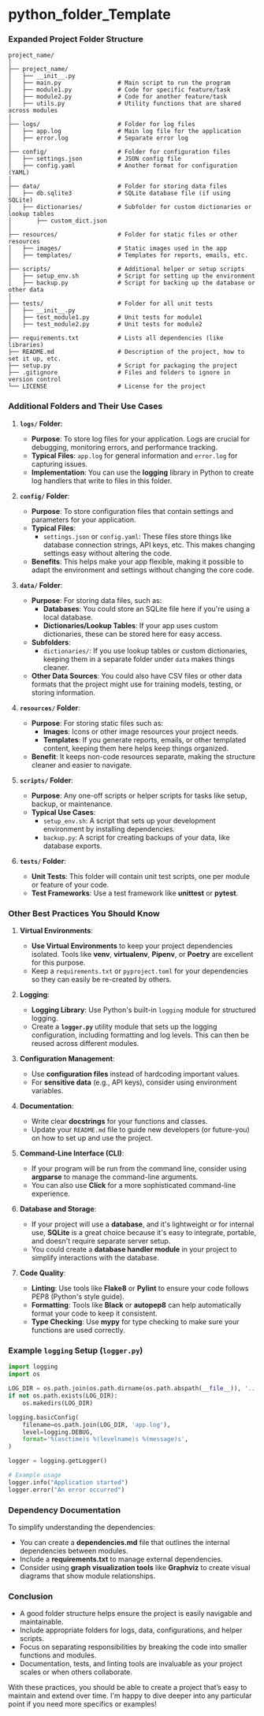 # python_folder_Template
 


### Expanded Project Folder Structure
```
project_name/
│
├── project_name/
│   ├── __init__.py
│   ├── main.py                # Main script to run the program
│   ├── module1.py             # Code for specific feature/task
│   ├── module2.py             # Code for another feature/task
│   ├── utils.py               # Utility functions that are shared across modules
│
├── logs/                      # Folder for log files
│   ├── app.log                # Main log file for the application
│   ├── error.log              # Separate error log
│
├── config/                    # Folder for configuration files
│   ├── settings.json          # JSON config file
│   ├── config.yaml            # Another format for configuration (YAML)
│
├── data/                      # Folder for storing data files
│   ├── db.sqlite3             # SQLite database file (if using SQLite)
│   ├── dictionaries/          # Subfolder for custom dictionaries or lookup tables
│       ├── custom_dict.json
│
├── resources/                 # Folder for static files or other resources
│   ├── images/                # Static images used in the app
│   ├── templates/             # Templates for reports, emails, etc.
│
├── scripts/                   # Additional helper or setup scripts
│   ├── setup_env.sh           # Script for setting up the environment
│   ├── backup.py              # Script for backing up the database or other data
│
├── tests/                     # Folder for all unit tests
│   ├── __init__.py
│   ├── test_module1.py        # Unit tests for module1
│   ├── test_module2.py        # Unit tests for module2
│
├── requirements.txt           # Lists all dependencies (like libraries)
├── README.md                  # Description of the project, how to set it up, etc.
├── setup.py                   # Script for packaging the project
├── .gitignore                 # Files and folders to ignore in version control
└── LICENSE                    # License for the project
```

### Additional Folders and Their Use Cases

1. **`logs/` Folder**:
   - **Purpose**: To store log files for your application. Logs are crucial for debugging, monitoring errors, and performance tracking.
   - **Typical Files**: `app.log` for general information and `error.log` for capturing issues.
   - **Implementation**: You can use the **logging** library in Python to create log handlers that write to files in this folder.

2. **`config/` Folder**:
   - **Purpose**: To store configuration files that contain settings and parameters for your application.
   - **Typical Files**:
     - `settings.json` or `config.yaml`: These files store things like database connection strings, API keys, etc. This makes changing settings easy without altering the code.
   - **Benefits**: This helps make your app flexible, making it possible to adapt the environment and settings without changing the core code.

3. **`data/` Folder**:
   - **Purpose**: For storing data files, such as:
     - **Databases**: You could store an SQLite file here if you're using a local database.
     - **Dictionaries/Lookup Tables**: If your app uses custom dictionaries, these can be stored here for easy access.
   - **Subfolders**:
     - `dictionaries/`: If you use lookup tables or custom dictionaries, keeping them in a separate folder under `data` makes things cleaner.
   - **Other Data Sources**: You could also have CSV files or other data formats that the project might use for training models, testing, or storing information.

4. **`resources/` Folder**:
   - **Purpose**: For storing static files such as:
     - **Images**: Icons or other image resources your project needs.
     - **Templates**: If you generate reports, emails, or other templated content, keeping them here helps keep things organized.
   - **Benefit**: It keeps non-code resources separate, making the structure cleaner and easier to navigate.

5. **`scripts/` Folder**:
   - **Purpose**: Any one-off scripts or helper scripts for tasks like setup, backup, or maintenance.
   - **Typical Use Cases**:
     - `setup_env.sh`: A script that sets up your development environment by installing dependencies.
     - `backup.py`: A script for creating backups of your data, like database exports.

6. **`tests/` Folder**:
   - **Unit Tests**: This folder will contain unit test scripts, one per module or feature of your code.
   - **Test Frameworks**: Use a test framework like **unittest** or **pytest**.

### Other Best Practices You Should Know

1. **Virtual Environments**:
   - **Use Virtual Environments** to keep your project dependencies isolated. Tools like **venv**, **virtualenv**, **Pipenv**, or **Poetry** are excellent for this purpose.
   - Keep a `requirements.txt` or `pyproject.toml` for your dependencies so they can easily be re-created by others.

2. **Logging**:
   - **Logging Library**: Use Python's built-in `logging` module for structured logging.
   - Create a **`logger.py`** utility module that sets up the logging configuration, including formatting and log levels. This can then be reused across different modules.

3. **Configuration Management**:
   - Use **configuration files** instead of hardcoding important values.
   - For **sensitive data** (e.g., API keys), consider using environment variables.

4. **Documentation**:
   - Write clear **docstrings** for your functions and classes.
   - Update your `README.md` file to guide new developers (or future-you) on how to set up and use the project.

5. **Command-Line Interface (CLI)**:
   - If your program will be run from the command line, consider using **argparse** to manage the command-line arguments.
   - You can also use **Click** for a more sophisticated command-line experience.

6. **Database and Storage**:
   - If your project will use a **database**, and it's lightweight or for internal use, **SQLite** is a great choice because it's easy to integrate, portable, and doesn't require separate server setup.
   - You could create a **database handler module** in your project to simplify interactions with the database.

7. **Code Quality**:
   - **Linting**: Use tools like **Flake8** or **Pylint** to ensure your code follows PEP8 (Python's style guide).
   - **Formatting**: Tools like **Black** or **autopep8** can help automatically format your code to keep it consistent.
   - **Type Checking**: Use **mypy** for type checking to make sure your functions are used correctly.

### Example `logging` Setup (`logger.py`)
```python
import logging
import os

LOG_DIR = os.path.join(os.path.dirname(os.path.abspath(__file__)), '..', 'logs')
if not os.path.exists(LOG_DIR):
    os.makedirs(LOG_DIR)

logging.basicConfig(
    filename=os.path.join(LOG_DIR, 'app.log'),
    level=logging.DEBUG,
    format='%(asctime)s %(levelname)s %(message)s',
)

logger = logging.getLogger()

# Example usage
logger.info("Application started")
logger.error("An error occurred")
```

### Dependency Documentation
To simplify understanding the dependencies:
- You can create a **dependencies.md** file that outlines the internal dependencies between modules.
- Include a **requirements.txt** to manage external dependencies.
- Consider using **graph visualization tools** like **Graphviz** to create visual diagrams that show module relationships.

### Conclusion
- A good folder structure helps ensure the project is easily navigable and maintainable.
- Include appropriate folders for logs, data, configurations, and helper scripts.
- Focus on separating responsibilities by breaking the code into smaller functions and modules.
- Documentation, tests, and linting tools are invaluable as your project scales or when others collaborate.

With these practices, you should be able to create a project that’s easy to maintain and extend over time. I'm happy to dive deeper into any particular point if you need more specifics or examples!